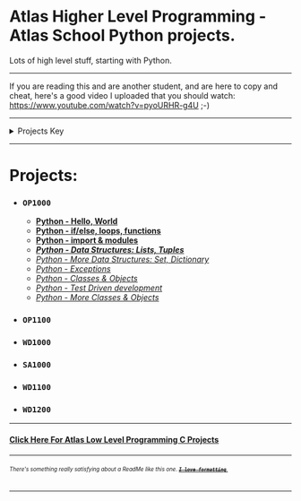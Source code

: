 # Atlas Higher Level Programming - Atlas School Python projects.
Lots of high level stuff, starting with Python.

---
If you are reading this and are another student, and are here to copy and cheat, here's a good video I
uploaded that you should watch: https://www.youtube.com/watch?v=pyoURHR-g4U ;-)

---
<details>
<summary>Projects Key</summary>

- ### `Course Name`
  - **[Completed project (with link to its directory or repo on GitHub)]()**
  - ***[In Progress Project (with link to its directory or repo on GitHub)]()***
  - *[Future Project (unstarted; empty link)]()*
  - ### *[Major Project (i.e. group project, hack sprint, etc; with link to its repo, or empty link if unstarted)]()*
  - ***[Single Project Split into Multiple Directories for Organization) (in progress; link to first part)]()***
    - **[Project part 1 (completed)]()**
    - ***[Project part 2 (in progress)]()***
    - *[Project part 3 (unstarted)]()*

Projects are in chronological order, and are separated by courses, but not by sprints.
</details>

---
# Projects:
- ### `OP1000`
  - **[Python - Hello, World](https://github.com/Zytronium/atlas-higher_level_programming/tree/master/python-hello_world)**
  - **[Python - if/else, loops, functions](https://github.com/Zytronium/atlas-higher_level_programming/tree/master/python-if_else_loops_functions)**
  - **[Python - import & modules](https://github.com/Zytronium/atlas-higher_level_programming/tree/master/python-import_modules)**
  - ***[Python - Data Structures: Lists, Tuples](https://github.com/Zytronium/atlas-higher_level_programming/tree/master/python-data_structures)***
  - *[Python - More Data Structures: Set, Dictionary]()*
  - *[Python - Exceptions]()*
  - *[Python - Classes & Objects]()*
  - *[Python - Test Driven development]()*
  - *[Python - More Classes & Objects]()*
- ### `OP1100`
- ### `WD1000`
- ### `SA1000`
- ### `WD1100`
- ### `WD1200`

---
#### [Click Here For Atlas Low Level Programming C Projects](https://github.com/Zytronium/atlas-low_level_programming/tree/main?tab=readme-ov-file#atlas-low-level-programming---atlas-school-c-projects)

---
###### <sup><sub>There's something really satisfying about a ReadMe like this one. [**_~~`I love formatting`~~_**.](https://github.com/lifeparticle/Markdown-Cheatsheet?tab=readme-ov-file#introduction)</sub></sup>
- - -